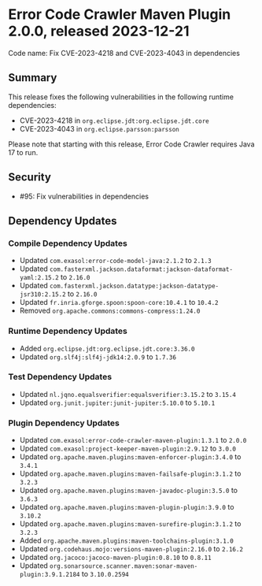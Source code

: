 # Error Code Crawler Maven Plugin 2.0.0, released 2023-12-21

Code name: Fix CVE-2023-4218 and CVE-2023-4043 in dependencies

## Summary

This release fixes the following vulnerabilities in the following runtime dependencies:
* CVE-2023-4218 in `org.eclipse.jdt:org.eclipse.jdt.core`
* CVE-2023-4043 in `org.eclipse.parsson:parsson`

Please note that starting with this release, Error Code Crawler requires Java 17 to run.

## Security

* #95: Fix vulnerabilities in dependencies

## Dependency Updates

### Compile Dependency Updates

* Updated `com.exasol:error-code-model-java:2.1.2` to `2.1.3`
* Updated `com.fasterxml.jackson.dataformat:jackson-dataformat-yaml:2.15.2` to `2.16.0`
* Updated `com.fasterxml.jackson.datatype:jackson-datatype-jsr310:2.15.2` to `2.16.0`
* Updated `fr.inria.gforge.spoon:spoon-core:10.4.1` to `10.4.2`
* Removed `org.apache.commons:commons-compress:1.24.0`

### Runtime Dependency Updates

* Added `org.eclipse.jdt:org.eclipse.jdt.core:3.36.0`
* Updated `org.slf4j:slf4j-jdk14:2.0.9` to `1.7.36`

### Test Dependency Updates

* Updated `nl.jqno.equalsverifier:equalsverifier:3.15.2` to `3.15.4`
* Updated `org.junit.jupiter:junit-jupiter:5.10.0` to `5.10.1`

### Plugin Dependency Updates

* Updated `com.exasol:error-code-crawler-maven-plugin:1.3.1` to `2.0.0`
* Updated `com.exasol:project-keeper-maven-plugin:2.9.12` to `3.0.0`
* Updated `org.apache.maven.plugins:maven-enforcer-plugin:3.4.0` to `3.4.1`
* Updated `org.apache.maven.plugins:maven-failsafe-plugin:3.1.2` to `3.2.3`
* Updated `org.apache.maven.plugins:maven-javadoc-plugin:3.5.0` to `3.6.3`
* Updated `org.apache.maven.plugins:maven-plugin-plugin:3.9.0` to `3.10.2`
* Updated `org.apache.maven.plugins:maven-surefire-plugin:3.1.2` to `3.2.3`
* Added `org.apache.maven.plugins:maven-toolchains-plugin:3.1.0`
* Updated `org.codehaus.mojo:versions-maven-plugin:2.16.0` to `2.16.2`
* Updated `org.jacoco:jacoco-maven-plugin:0.8.10` to `0.8.11`
* Updated `org.sonarsource.scanner.maven:sonar-maven-plugin:3.9.1.2184` to `3.10.0.2594`
